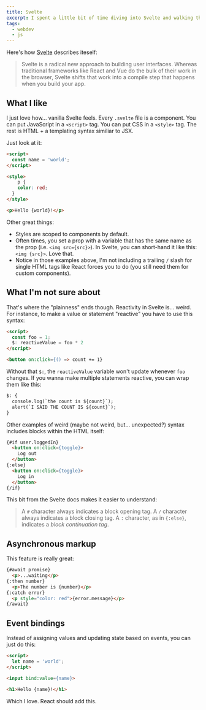 ```yaml
---
title: Svelte
excerpt: I spent a little bit of time diving into Svelte and walking through the official tutorial. Here are some things that stood out to me. 
tags: 
  - webdev
  - js
---
```


Here's how [Svelte][svelte] describes iteself:

> Svelte is a radical new approach to building user interfaces. Whereas traditional frameworks like React and Vue do the bulk of their work in the browser, Svelte shifts that work into a compile step that happens when you build your app.

## What I like

I just love how... vanilla Svelte feels. Every `.svelte` file is a component. You can put JavaScript in a `<script>` tag. You can put CSS in a `<style>` tag. The rest is HTML + a templating syntax similiar to JSX. 

Just look at it:

```html
<script>
  const name = 'world';
</script>

<style>
	p {
    color: red;
  }
</style>

<p>Hello {world}!</p>
```

Other great things: 

- Styles are scoped to components by default. 
- Often times, you set a prop with a variable that has the same name as the prop (i.e. `<img src={src}>`). In Svelte, you can short-hand it like this: `<img {src}>`. Love that. 
- Notice in those examples above, I'm not including a trailing `/` slash for single HTML tags like React forces you to do (you still need them for custom components).

## What I'm not sure about

That's where the "plainness" ends though. Reactivity in Svelte is... weird. For instance, to make a value or statement "reactive" you have to use this syntax:

```html
<script>
  const foo = 1;
  $: reactiveValue = foo * 2
</script>

<button on:click={() => count += 1}
```

Without that `$:`, the `reactiveValue` variable won't update whenever `foo` changes. If you wanna make multiple statements reactive, you can wrap them like this:

```html
$: {
  console.log(`the count is ${count}`);
  alert(`I SAID THE COUNT IS ${count}`);
}
```

Other examples of weird (maybe not weird, but... unexpected?) syntax includes blocks within the HTML itself:

```html
{#if user.loggedIn}
  <button on:click={toggle}>
    Log out
  </button>
{:else}
  <button on:click={toggle}>
    Log in
  </button>
{/if}
```

This bit from the Svelte docs makes it easier to understand:

> A `#` character always indicates a block opening tag. A `/` character always indicates a block closing tag. A `:` character, as in `{:else}`, indicates a _block continuation tag_.

## Asynchronous markup 

This feature is really great:

```html
{#await promise}
  <p>...waiting</p>
{:then number}
  <p>The number is {number}</p>
{:catch error}
  <p style="color: red">{error.message}</p>
{/await}
```

## Event bindings

Instead of assigning values and updating state based on events, you can just do this:

```html
<script>
  let name = 'world';
</script>

<input bind:value={name}>

<h1>Hello {name}!</h1>
```

Which I love. React should add this. 

[svelte]: https://svelte.dev